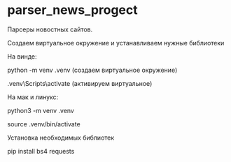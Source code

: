 # parser_news_progect

Парсеры новостных сайтов.


Создаем виртуальное окружение и устанавливаем нужные библиотеки

На винде:

python -m venv .venv (создаем виртуальное окружение)

.venv\Scripts\activate (активируем виртуальное)

На мак и линукс:

python3 -m venv .venv

source .venv/bin/activate


Установка необходимых библиотек

pip install bs4 requests 
